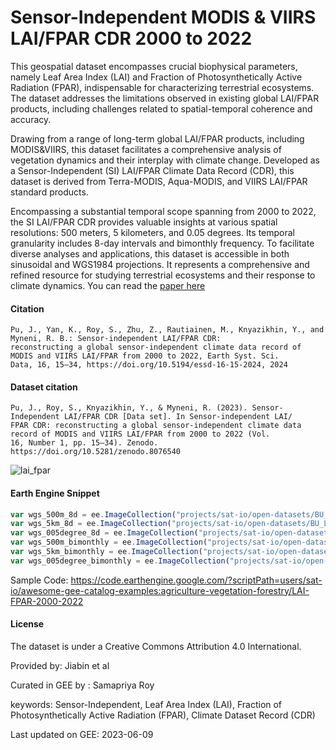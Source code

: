 # Sensor-Independent MODIS & VIIRS LAI/FPAR CDR 2000 to 2022

This geospatial dataset encompasses crucial biophysical parameters, namely Leaf Area Index (LAI) and Fraction of Photosynthetically Active Radiation (FPAR), indispensable for characterizing terrestrial ecosystems. The dataset addresses the limitations observed in existing global LAI/FPAR products, including challenges related to spatial-temporal coherence and accuracy.

Drawing from a range of long-term global LAI/FPAR products, including MODIS&VIIRS, this dataset facilitates a comprehensive analysis of vegetation dynamics and their interplay with climate change. Developed as a Sensor-Independent (SI) LAI/FPAR Climate Data Record (CDR), this dataset is derived from Terra-MODIS, Aqua-MODIS, and VIIRS LAI/FPAR standard products.

Encompassing a substantial temporal scope spanning from 2000 to 2022, the SI LAI/FPAR CDR provides valuable insights at various spatial resolutions: 500 meters, 5 kilometers, and 0.05 degrees. Its temporal granularity includes 8-day intervals and bimonthly frequency. To facilitate diverse analyses and applications, this dataset is accessible in both sinusoidal and WGS1984 projections. It represents a comprehensive and refined resource for studying terrestrial ecosystems and their response to climate dynamics. You can read the [paper here](https://essd.copernicus.org/articles/16/15/2024/)

#### Citation

```
Pu, J., Yan, K., Roy, S., Zhu, Z., Rautiainen, M., Knyazikhin, Y., and Myneni, R. B.: Sensor-independent LAI/FPAR CDR:
reconstructing a global sensor-independent climate data record of MODIS and VIIRS LAI/FPAR from 2000 to 2022, Earth Syst. Sci.
Data, 16, 15–34, https://doi.org/10.5194/essd-16-15-2024, 2024
```

#### Dataset citation

```
Pu, J., Roy, S., Knyazikhin, Y., & Myneni, R. (2023). Sensor-Independent LAI/FPAR CDR [Data set]. In Sensor-independent LAI/
FPAR CDR: reconstructing a global sensor-independent climate data record of MODIS and VIIRS LAI/FPAR from 2000 to 2022 (Vol.
16, Number 1, pp. 15–34). Zenodo. https://doi.org/10.5281/zenodo.8076540
```

![lai_fpar](https://github.com/samapriya/awesome-gee-community-datasets/assets/6677629/28942045-9429-41a9-8836-9f398bac50ec)

#### Earth Engine Snippet

```js
var wgs_500m_8d = ee.ImageCollection("projects/sat-io/open-datasets/BU_LAI_FPAR/wgs_500m_8d");
var wgs_5km_8d = ee.ImageCollection("projects/sat-io/open-datasets/BU_LAI_FPAR/wgs_5km_8d");
var wgs_005degree_8d = ee.ImageCollection("projects/sat-io/open-datasets/BU_LAI_FPAR/wgs_005degree_8d");
var wgs_500m_bimonthly = ee.ImageCollection("projects/sat-io/open-datasets/BU_LAI_FPAR/wgs_500m_bimonthly");
var wgs_5km_bimonthly = ee.ImageCollection("projects/sat-io/open-datasets/BU_LAI_FPAR/wgs_5km_bimonthly");
var wgs_005degree_bimonthly = ee.ImageCollection("projects/sat-io/open-datasets/BU_LAI_FPAR/wgs_005degree_bimonthly");
```

Sample Code: https://code.earthengine.google.com/?scriptPath=users/sat-io/awesome-gee-catalog-examples:agriculture-vegetation-forestry/LAI-FPAR-2000-2022

#### License

The dataset is under a Creative Commons Attribution 4.0 International.

Provided by: Jiabin et al

Curated in GEE by : Samapriya Roy

keywords: Sensor-Independent, Leaf Area Index (LAI), Fraction of Photosynthetically Active Radiation (FPAR), Climate Dataset Record (CDR)

Last updated on GEE: 2023-06-09
